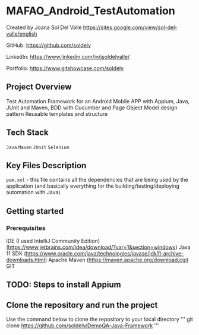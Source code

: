 # MAFAO_Android_TestAutomation

Created by Joana Sol Del Valle https://sites.google.com/view/sol-del-valle/english

GitHub: https://github.com/soldelv

LinkedIn: https://www.linkedin.com/in/jsoldelvalle/

Portfolio: https://www.gitshowcase.com/soldelv

## Project Overview
Test Automation Framework for an Android Mobile APP with Appium, Java, JUnit and Maven, BDD with Cucumber and Page Object Model design pattern
Reusable templates and structure

## Tech Stack

`Java` `Maven` `JUnit` `Selenium`

## Key Files Description

`pom.xml` - this file contains all the dependencies that are being used by the application (and basically everything for the building/testing/deploying automation with Java)

## Getting started

### Prerequisites
IDE (I used IntelliJ Community Edition) 
(https://www.jetbrains.com/idea/download/?var=1&section=windows)
Java 11 SDK (https://www.oracle.com/java/technologies/javase/jdk11-archive-downloads.html)
Apache Maven (https://maven.apache.org/download.cgi)
GIT

## TODO: Steps to install Appium

## Clone the repository and run the project

Use the command below to clone the repository to your local directory
'''
git clone https://github.com/soldelv/DemoQA-Java-Framework
'''




